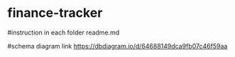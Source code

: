 # finance-tracker

#instruction in each folder readme.md

#schema diagram link
https://dbdiagram.io/d/64688149dca9fb07c46f59aa
